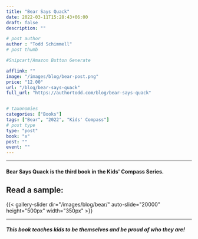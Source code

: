 ```yaml
---
title: "Bear Says Quack"
date: 2022-03-11T15:28:43+06:00
draft: false
description: ""

# post author
author : "Todd Schimmell"
# post thumb

#Snipcart/Amazon Button Generate

afflink: ""
image: "/images/blog/bear-post.png"
price: "12.00"
url: "/blog/bear-says-quack"
full_url: "https://authortodd.com/blog/bear-says-quack"


# taxonomies
categories: ["Books"]
tags: ["Bear", "2022", "Kids' Compass"]
# post type
type: "post"
book: "x"
post: ""
event: ""
---
```

---

#### Bear Says Quack is the third book in the Kids' Compass Series.

## Read a sample:

{{< gallery-slider dir="/images/blog/bear/" auto-slide="20000" height="500px" width="350px" >}}

---

##### This book teaches kids to be themselves and be proud of who they are!
